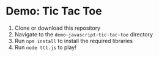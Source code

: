 # Demo: Tic Tac Toe

1. Clone or download this repository
1. Navigate to the `demo-javascript-tic-tac-toe` directory
1. Run `npm install` to install the required libraries
1. Run `node ttt.js` to play!
